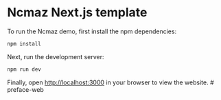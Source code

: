 # Ncmaz Next.js template

To run the Ncmaz demo, first install the npm dependencies:

```bash
npm install
```

Next, run the development server:

```bash
npm run dev
```

Finally, open [http://localhost:3000](http://localhost:3000) in your browser to view the website.
#   p r e f a c e - w e b  
 